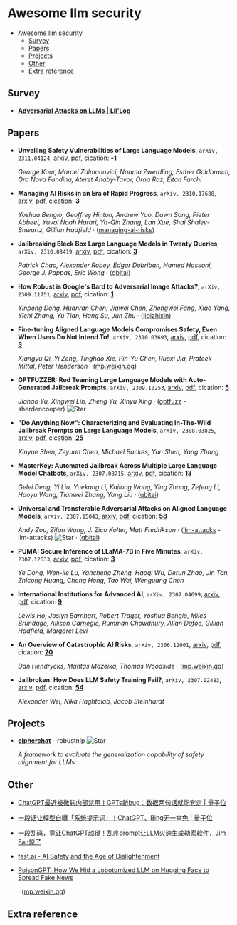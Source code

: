 #  Awesome llm security

- [Awesome llm security](#awesome-llm-security)
	- [Survey](#survey)
	- [Papers](#papers)
	- [Projects](#projects)
	- [Other](#other)
	- [Extra reference](#extra-reference)


## Survey
- [**Adversarial Attacks on LLMs | Lil'Log**](https://lilianweng.github.io/posts/2023-10-25-adv-attack-llm/)

## Papers
- **Unveiling Safety Vulnerabilities of Large Language Models**, `arXiv, 2311.04124`, [arxiv](http://arxiv.org/abs/2311.04124v1), [pdf](http://arxiv.org/pdf/2311.04124v1.pdf), cication: [**-1**](None)

	 *George Kour, Marcel Zalmanovici, Naama Zwerdling, Esther Goldbraich, Ora Nova Fandina, Ateret Anaby-Tavor, Orna Raz, Eitan Farchi*
- **Managing AI Risks in an Era of Rapid Progress**, `arXiv, 2310.17688`, [arxiv](http://arxiv.org/abs/2310.17688v1), [pdf](http://arxiv.org/pdf/2310.17688v1.pdf), cication: [**3**](https://scholar.google.com/scholar?cites=8498230073239105680&as_sdt=2005&sciodt=0,5&hl=en&oe=ASCII)

	 *Yoshua Bengio, Geoffrey Hinton, Andrew Yao, Dawn Song, Pieter Abbeel, Yuval Noah Harari, Ya-Qin Zhang, Lan Xue, Shai Shalev-Shwartz, Gillian Hadfield* · ([managing-ai-risks](https://managing-ai-risks.com/))
- **Jailbreaking Black Box Large Language Models in Twenty Queries**, `arXiv, 2310.08419`, [arxiv](http://arxiv.org/abs/2310.08419v2), [pdf](http://arxiv.org/pdf/2310.08419v2.pdf), cication: [**3**](https://scholar.google.com/scholar?cites=1618697255803227028&as_sdt=2005&sciodt=0,5&hl=en&oe=ASCII)

	 *Patrick Chao, Alexander Robey, Edgar Dobriban, Hamed Hassani, George J. Pappas, Eric Wong* · ([qbitai](https://www.qbitai.com/2023/11/95723.html))
- **How Robust is Google's Bard to Adversarial Image Attacks?**, `arXiv, 2309.11751`, [arxiv](http://arxiv.org/abs/2309.11751v2), [pdf](http://arxiv.org/pdf/2309.11751v2.pdf), cication: [**1**](https://scholar.google.com/scholar?cites=10841564815936420494&as_sdt=2005&sciodt=0,5&hl=en&oe=ASCII)

	 *Yinpeng Dong, Huanran Chen, Jiawei Chen, Zhengwei Fang, Xiao Yang, Yichi Zhang, Yu Tian, Hang Su, Jun Zhu* · ([jiqizhixin](https://www.jiqizhixin.com/articles/2023-10-17-5))
- **Fine-tuning Aligned Language Models Compromises Safety, Even When Users
  Do Not Intend To!**, `arXiv, 2310.03693`, [arxiv](http://arxiv.org/abs/2310.03693v1), [pdf](http://arxiv.org/pdf/2310.03693v1.pdf), cication: [**3**](https://scholar.google.com/scholar?cites=14332933435628840179&as_sdt=2005&sciodt=0,5&hl=en&oe=ASCII)

	 *Xiangyu Qi, Yi Zeng, Tinghao Xie, Pin-Yu Chen, Ruoxi Jia, Prateek Mittal, Peter Henderson* · ([mp.weixin.qq](https://mp.weixin.qq.com/s?__biz=MzI3MTA0MTk1MA==&mid=2652389679&idx=4&sn=a8860988614a66fab78392cbdbbd65fc&poc_token=HKlELGWjp2JYi7j0UAJ9dNwBEC2cxSIKZST7h0YT))
- **GPTFUZZER: Red Teaming Large Language Models with Auto-Generated
  Jailbreak Prompts**, `arXiv, 2309.10253`, [arxiv](http://arxiv.org/abs/2309.10253v2), [pdf](http://arxiv.org/pdf/2309.10253v2.pdf), cication: [**5**](https://scholar.google.com/scholar?cites=734711173091882842&as_sdt=2005&sciodt=0,5&hl=en&oe=ASCII)

	 *Jiahao Yu, Xingwei Lin, Zheng Yu, Xinyu Xing* · ([gptfuzz](https://github.com/sherdencooper/gptfuzz) - sherdencooper) ![Star](https://img.shields.io/github/stars/sherdencooper/gptfuzz.svg?style=social&label=Star)
- **"Do Anything Now": Characterizing and Evaluating In-The-Wild Jailbreak
  Prompts on Large Language Models**, `arXiv, 2308.03825`, [arxiv](http://arxiv.org/abs/2308.03825v1), [pdf](http://arxiv.org/pdf/2308.03825v1.pdf), cication: [**25**](https://scholar.google.com/scholar?cites=2730450320382131594&as_sdt=2005&sciodt=0,5&hl=en&oe=ASCII)

	 *Xinyue Shen, Zeyuan Chen, Michael Backes, Yun Shen, Yang Zhang*
- **MasterKey: Automated Jailbreak Across Multiple Large Language Model
  Chatbots**, `arXiv, 2307.08715`, [arxiv](http://arxiv.org/abs/2307.08715v2), [pdf](http://arxiv.org/pdf/2307.08715v2.pdf), cication: [**13**](https://scholar.google.com/scholar?cites=3831799754403709253&as_sdt=2005&sciodt=0,5&hl=en&oe=ASCII)

	 *Gelei Deng, Yi Liu, Yuekang Li, Kailong Wang, Ying Zhang, Zefeng Li, Haoyu Wang, Tianwei Zhang, Yang Liu* · ([qbitai](https://www.qbitai.com/2023/11/97487.html))
- **Universal and Transferable Adversarial Attacks on Aligned Language
  Models**, `arXiv, 2307.15043`, [arxiv](http://arxiv.org/abs/2307.15043v1), [pdf](http://arxiv.org/pdf/2307.15043v1.pdf), cication: [**58**](https://scholar.google.com/scholar?cites=18196466655097322708&as_sdt=2005&sciodt=0,5&hl=en&oe=ASCII)

	 *Andy Zou, Zifan Wang, J. Zico Kolter, Matt Fredrikson* · ([llm-attacks](https://github.com/llm-attacks/llm-attacks) - llm-attacks) ![Star](https://img.shields.io/github/stars/llm-attacks/llm-attacks.svg?style=social&label=Star) · ([qbitai](https://www.qbitai.com/2023/07/72014.html))
- **PUMA: Secure Inference of LLaMA-7B in Five Minutes**, `arXiv, 2307.12533`, [arxiv](http://arxiv.org/abs/2307.12533v3), [pdf](http://arxiv.org/pdf/2307.12533v3.pdf), cication: [**3**](https://scholar.google.com/scholar?cites=15180019305746166242&as_sdt=2005&sciodt=0,5&hl=en&oe=ASCII)

	 *Ye Dong, Wen-jie Lu, Yancheng Zheng, Haoqi Wu, Derun Zhao, Jin Tan, Zhicong Huang, Cheng Hong, Tao Wei, Wenguang Chen*
- **International Institutions for Advanced AI**, `arXiv, 2307.04699`, [arxiv](http://arxiv.org/abs/2307.04699v2), [pdf](http://arxiv.org/pdf/2307.04699v2.pdf), cication: [**9**](https://scholar.google.com/scholar?cites=1522776054133119216&as_sdt=2005&sciodt=0,5&hl=en&oe=ASCII)

	 *Lewis Ho, Joslyn Barnhart, Robert Trager, Yoshua Bengio, Miles Brundage, Allison Carnegie, Rumman Chowdhury, Allan Dafoe, Gillian Hadfield, Margaret Levi*
- **An Overview of Catastrophic AI Risks**, `arXiv, 2306.12001`, [arxiv](http://arxiv.org/abs/2306.12001v6), [pdf](http://arxiv.org/pdf/2306.12001v6.pdf), cication: [**20**](https://scholar.google.com/scholar?cites=13657604724019544721&as_sdt=2005&sciodt=0,5&hl=en&oe=ASCII)

	 *Dan Hendrycks, Mantas Mazeika, Thomas Woodside* · ([mp.weixin.qq](https://mp.weixin.qq.com/s?__biz=MzI3MTA0MTk1MA==&mid=2652349067&idx=5&sn=8fabac5f652ec41a0dfe86a078def978))
- **Jailbroken: How Does LLM Safety Training Fail?**, `arXiv, 2307.02483`, [arxiv](http://arxiv.org/abs/2307.02483v1), [pdf](http://arxiv.org/pdf/2307.02483v1.pdf), cication: [**54**](https://scholar.google.com/scholar?cites=14029412962367612376&as_sdt=2005&sciodt=0,5&hl=en&oe=ASCII)

	 *Alexander Wei, Nika Haghtalab, Jacob Steinhardt*

## Projects
- [**cipherchat**](https://github.com/robustnlp/cipherchat) - robustnlp ![Star](https://img.shields.io/github/stars/robustnlp/cipherchat.svg?style=social&label=Star)

	 *A framework to evaluate the generalization capability of safety alignment for LLMs*

## Other
- [ChatGPT最近被微软内部禁用！GPTs新bug：数据两句话就能套走 | 量子位](https://www.qbitai.com/2023/11/97309.html)
- [一段话让模型自曝「系统提示词」！ChatGPT、Bing无一幸免 | 量子位](https://www.qbitai.com/2023/10/91673.html)
- [一段乱码，竟让ChatGPT越狱！乱序prompt让LLM火速生成勒索软件，Jim Fan惊了](https://mp.weixin.qq.com/s?__biz=MzI3MTA0MTk1MA==&mid=2652367811&idx=4&sn=5737319e04c9ea80a506854350c438fa)
- [fast.ai - AI Safety and the Age of Dislightenment](https://www.fast.ai/posts/2023-11-07-dislightenment.html)
- [PoisonGPT: How We Hid a Lobotomized LLM on Hugging Face to Spread Fake News](https://blog.mithrilsecurity.io/poisongpt-how-we-hid-a-lobotomized-llm-on-hugging-face-to-spread-fake-news/)

	 · ([mp.weixin.qq](https://mp.weixin.qq.com/s?__biz=MzI3MTA0MTk1MA==&mid=2652349939&idx=3&sn=54b2ca4d0ddf092c8883ad3625e13dd8))

## Extra reference